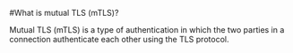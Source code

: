 #What is mutual TLS (mTLS)?

Mutual TLS (mTLS) is a type of authentication in which the two parties in a connection authenticate each other using the TLS protocol.